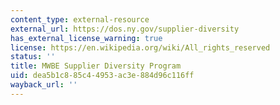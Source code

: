 ```yaml
---
content_type: external-resource
external_url: https://dos.ny.gov/supplier-diversity
has_external_license_warning: true
license: https://en.wikipedia.org/wiki/All_rights_reserved
status: ''
title: MWBE Supplier Diversity Program
uid: dea5b1c8-85c4-4953-ac3e-884d96c116ff
wayback_url: ''
---
```

